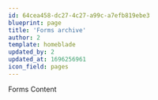 ```yaml
---
id: 64cea458-dc27-4c27-a99c-a7efb819ebe3
blueprint: page
title: 'Forms archive'
author: 2
template: homeblade
updated_by: 2
updated_at: 1696256961
icon_field: pages
---
```

Forms Content